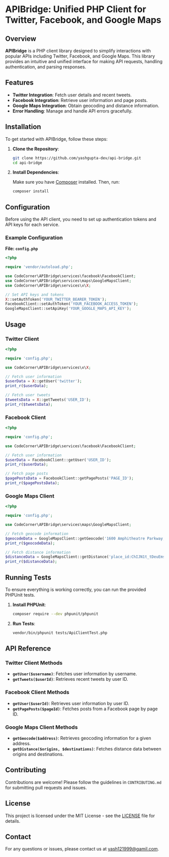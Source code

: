 # APIBridge: Unified PHP Client for Twitter, Facebook, and Google Maps

## Overview

**APIBridge** is a PHP client library designed to simplify interactions with popular APIs including Twitter, Facebook, and Google Maps. This library provides an intuitive and unified interface for making API requests, handling authentication, and parsing responses.

## Features

- **Twitter Integration**: Fetch user details and recent tweets.
- **Facebook Integration**: Retrieve user information and page posts.
- **Google Maps Integration**: Obtain geocoding and distance information.
- **Error Handling**: Manage and handle API errors gracefully.

## Installation

To get started with APIBridge, follow these steps:

1. **Clone the Repository**:

    ```bash
    git clone https://github.com/yashgupta-dev/api-bridge.git
    cd api-bridge
    ```

2. **Install Dependencies**:

    Make sure you have [Composer](https://getcomposer.org/) installed. Then, run:

    ```bash
    composer install
    ```

## Configuration

Before using the API client, you need to set up authentication tokens and API keys for each service.

### Example Configuration

**File: `config.php`**

```php
<?php

require 'vendor/autoload.php';

use CodeCorner\APIBridge\services\facebook\FacebookClient;
use CodeCorner\APIBridge\services\maps\GoogleMapsClient;
use CodeCorner\APIBridge\services\x\X;

// Set API keys and tokens
X::setAuthToken('YOUR_TWITTER_BEARER_TOKEN');
FacebookClient::setAuthToken('YOUR_FACEBOOK_ACCESS_TOKEN');
GoogleMapsClient::setApiKey('YOUR_GOOGLE_MAPS_API_KEY');
```

## Usage

### Twitter Client

```php
<?php

require 'config.php';

use CodeCorner\APIBridge\services\x\X;

// Fetch user information
$userData = X::getUser('twitter');
print_r($userData);

// Fetch user tweets
$tweetsData = X::getTweets('USER_ID');
print_r($tweetsData);
```

### Facebook Client

```php
<?php

require 'config.php';

use CodeCorner\APIBridge\services\facebook\FacebookClient;

// Fetch user information
$userData = FacebookClient::getUser('USER_ID');
print_r($userData);

// Fetch page posts
$pagePostsData = FacebookClient::getPagePosts('PAGE_ID');
print_r($pagePostsData);
```

### Google Maps Client

```php
<?php

require 'config.php';

use CodeCorner\APIBridge\services\maps\GoogleMapsClient;

// Fetch geocode information
$geocodeData = GoogleMapsClient::getGeocode('1600 Amphitheatre Parkway, Mountain View, CA');
print_r($geocodeData);

// Fetch distance information
$distanceData = GoogleMapsClient::getDistance('place_id:ChIJN1t_tDeuEmsRUsoyG83frY4', 'place_id:ChIJN1t_tDeuEmsRUsoyG83frY4');
print_r($distanceData);
```

## Running Tests

To ensure everything is working correctly, you can run the provided PHPUnit tests.

1. **Install PHPUnit**:

    ```bash
    composer require --dev phpunit/phpunit
    ```

2. **Run Tests**:

    ```bash
    vendor/bin/phpunit tests/ApiClientTest.php
    ```

## API Reference

### Twitter Client Methods

- **`getUser($username)`**: Fetches user information by username.
- **`getTweets($userId)`**: Retrieves recent tweets by user ID.

### Facebook Client Methods

- **`getUser($userId)`**: Retrieves user information by user ID.
- **`getPagePosts($pageId)`**: Fetches posts from a Facebook page by page ID.

### Google Maps Client Methods

- **`getGeocode($address)`**: Retrieves geocoding information for a given address.
- **`getDistance($origins, $destinations)`**: Fetches distance data between origins and destinations.

## Contributing

Contributions are welcome! Please follow the guidelines in `CONTRIBUTING.md` for submitting pull requests and issues.

## License

This project is licensed under the MIT License - see the [LICENSE](LICENSE) file for details.

## Contact

For any questions or issues, please contact us at [yash121999@gamil.com](mailto:yash121999@gamil.com).